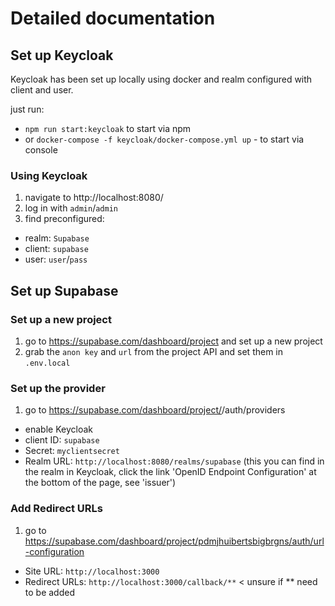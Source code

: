 # Detailed documentation

## Set up Keycloak

Keycloak has been set up locally using docker and realm configured with client and user.

just run:

- `npm run start:keycloak` to start via npm
- or `docker-compose -f keycloak/docker-compose.yml up` - to start via console

### Using Keycloak

1. navigate to http://localhost:8080/
2. log in with `admin`/`admin`
3. find preconfigured:
  - realm: `Supabase`
  - client: `supabase`
  - user: `user`/`pass`

## Set up Supabase

### Set up a new project

1. go to https://supabase.com/dashboard/project and set up a new project
2. grab the `anon key` and `url` from the project API and set them in `.env.local`

### Set up the provider

1. go to https://supabase.com/dashboard/project/<projectid>/auth/providers
  - enable Keycloak
  - client ID: `supabase`
  - Secret: `myclientsecret`
  - Realm URL: `http://localhost:8080/realms/supabase` (this you can find in the realm in Keycloak, click the link 'OpenID Endpoint Configuration' at the bottom of the page, see 'issuer')

### Add Redirect URLs

1. go to https://supabase.com/dashboard/project/pdmjhuibertsbigbrgns/auth/url-configuration
  - Site URL: `http://localhost:3000`
  - Redirect URLs: `http://localhost:3000/callback/**` < unsure if ** need to be added